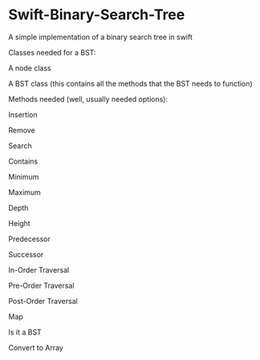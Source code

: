 # Swift-Binary-Search-Tree
A simple implementation of a binary search tree in swift

Classes needed for a BST:

A node class

A BST class (this contains all the methods that the BST needs to function)


Methods needed (well, usually needed options):


Insertion

Remove



Search

Contains

Minimum

Maximum

Depth

Height

Predecessor

Successor



In-Order Traversal

Pre-Order Traversal

Post-Order Traversal


Map

Is it a BST

Convert to Array
